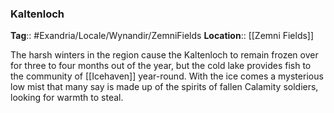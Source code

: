 ### Kaltenloch
**Tag**:: #Exandria/Locale/Wynandir/ZemniFields
**Location**:: [[Zemni Fields]]

The harsh winters in the region cause the Kaltenloch to remain frozen over for three to four months out of the year, but the cold lake provides fish to the community of [[Icehaven]] year-round. With the ice comes a mysterious low mist that many say is made up of the spirits of fallen Calamity soldiers, looking for warmth to steal.